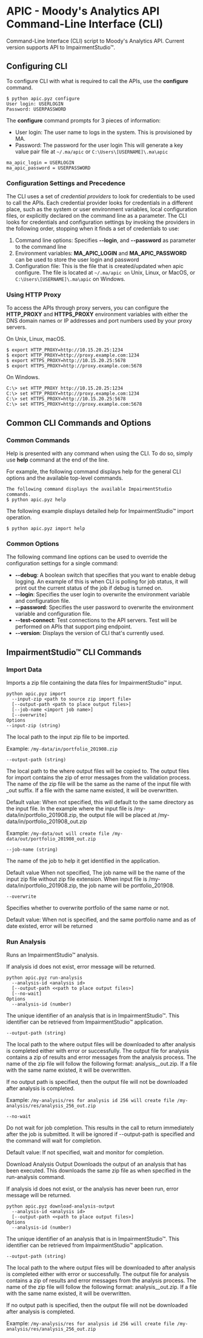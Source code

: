 # APIC - Moody's Analytics API Command-Line Interface (CLI)
Command-Line Interface (CLI) script to Moody's Analytics API. 
Current version supports API to ImpairmentStudio™.

## Configuring CLI
To configure CLI with what is required to call the APIs, use the **configure** command.
```
$ python apic.pyz configure
User login: USERLOGIN
Password: USERPASSWORD
```

The **configure** command prompts for 3 pieces of information:
- User login: The user name to logs in the system. This is provisioned by MA.
- Password: The password for the user login
This will generate a key value pair file at ```~/.ma/apic``` or ```C:\Users\[USERNAME]\.ma\apic```

```
ma_apic_login = USERLOGIN
ma_apic_password = USERPASSWORD
```

### Configuration Settings and Precedence
The CLI uses a set of _credential providers_ to look for credentials to be used to call the APIs. Each credential provider looks for credentials in a different place, such as the system or user environment variables, local configuration files, or explicitly declared on the command line as a parameter. The CLI looks for credentials and configuration settings by invoking the providers in the following order, stopping when it finds a set of credentials to use:
1.	Command line options: Specifies **--login**, and **--password** as parameter to the command line
2.	Environment variables: **MA_APIC_LOGIN** and **MA_APIC_PASSWORD** can be used to store the user login and password
3.	Configuration file: This is the file that is created/updated when apic configure. The file is located at ```~/.ma/apic on``` Unix, Linux, or MacOS, or ```C:\Users\[USERNAME]\.ma\apic``` on Windows.

### Using HTTP Proxy
To access the APIs through proxy servers, you can configure the **HTTP_PROXY** and **HTTPS_PROXY** environment variables with either the DNS domain names or IP addresses and port numbers used by your proxy servers.

On Unix, Linux, macOS.
```
$ export HTTP_PROXY=http://10.15.20.25:1234
$ export HTTP_PROXY=http://proxy.example.com:1234
$ export HTTPS_PROXY=http://10.15.20.25:5678
$ export HTTPS_PROXY=http://proxy.example.com:5678
```

On Windows.
```
C:\> set HTTP_PROXY http://10.15.20.25:1234
C:\> set HTTP_PROXY=http://proxy.example.com:1234
C:\> set HTTPS_PROXY=http://10.15.20.25:5678
C:\> set HTTPS_PROXY=http://proxy.example.com:5678
```

## Common CLI Commands and Options
### Common Commands

Help is presented with any command when using the CLI. To do so, simply use **help** command at the end of the line.

For example, the following command displays help for the general CLI options and the available top-level commands.
```
The following command displays the available ImpairmentStudio commands.
$ python apic.pyz help
```

The following example displays detailed help for ImpairmentStudio™ import operation.
```
$ python apic.pyz import help
```

### Common Options
The following command line options can be used to override the configuration settings for a single command:

- **--debug**: A boolean switch that specifies that you want to enable debug logging. An example of this is when CLI is polling for job status, it will print out the current status of the job if debug is turned on.
- **--login**: Specifies the user login to overwrite the environment variable and configuration file.
- **--password**: Specifies the user password to overwrite the environment variable and configuration file.
- **--test-connect**: Test connections to the API servers. Test will be performed on APIs that support ping endpoint.
- **--version**: Displays the version of CLI that's currently used.


## ImpairmentStudio™ CLI Commands
### Import Data
Imports a zip file containing the data files for ImpairmentStudio™ input.

```
python apic.pyz import
  --input-zip <path to source zip import file>
  [--output-path <path to place output files>]
  [--job-name <import job name>]
  [--overwrite]
Options
--input-zip (string)
```
The local path to the input zip file to be imported.

Example: ```/my-data/in/portfolio_201908.zip```

```--output-path (string)```

The local path to the where output files will be copied to. The output files for import contains the zip of error messages from the validation process. The name of the zip file will be the same as the name of the input file with _out suffix. If a file with the same name existed, it will be overwritten.



Default value: When not specified, this will default to the same directory as the input file. In the example where the input file is /my-data/in/portfolio_201908.zip, the output file will be placed at /my-data/in/portfolio_201908_out.zip

Example: ```/my-data/out will create file /my-data/out/portfolio_201908_out.zip```

```--job-name (string)```

The name of the job to help it get identified in the application.

Default value When not specified, The job name will be the name of the input zip file without zip file extension. When input file is /my-data/in/portfolio_201908.zip, the job name will be portfolio_201908.

```--overwrite```

Specifies whether to overwrite portfolio of the same name or not.

Default value: When not is specified, and the same portfolio name and as of date existed, error will be returned

### Run Analysis
Runs an ImpairmentStudio™ analysis.

If analysis id does not exist, error message will be returned.

```
python apic.pyz run-analysis
  --analysis-id <analysis id>
  [--output-path <<path to place output files>]
  [--no-wait]
Options
  --analysis-id (number)
```
The unique identifier of an analysis that is in ImpairmentStudio™. This identifier can be retrieved from ImpairmentStudio™ application.

```--output-path (string)```

The local path to the where output files will be downloaded to after analysis is completed either with error or successfully. The output file for analysis contains a zip of results and error messages from the analysis process. The name of the zip file will follow the following format: analysis_<analysis-id>_out.zip. If a file with the same name existed, it will be overwritten.

If no output path is specified, then the output file will not be downloaded after analysis is completed.

Example: ```/my-analysis/res for analysis id 256 will create file /my-analysis/res/analysis_256_out.zip```

```--no-wait```

Do not wait for job completion. This results in the call to return immediately after the job is submitted. It will be ignored if --output-path is specified and the command will wait for completion.

Default value: If not specified, wait and monitor for completion.

Download Analysis Output
Downloads the output of an analysis that has been executed. This downloads the same zip file as when specified in the run-analysis command.

If analysis id does not exist, or the analysis has never been run, error message will be returned.
```
python apic.pyz download-analysis-output
  --analysis-id <analysis id>
  [--output-path <<path to place output files>]
Options
  --analysis-id (number)
```
The unique identifier of an analysis that is in ImpairmentStudio™. This identifier can be retrieved from ImpairmentStudio™ application.

```--output-path (string)```

The local path to the where output files will be downloaded to after analysis is completed either with error or successfully. The output file for analysis contains a zip of results and error messages from the analysis process. The name of the zip file will follow the following format: analysis_<analysis-id>_out.zip. If a file with the same name existed, it will be overwritten.

If no output path is specified, then the output file will not be downloaded after analysis is completed.

Example: ```/my-analysis/res for analysis id 256 will create file /my-analysis/res/analysis_256_out.zip```